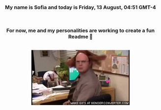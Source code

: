 


<div align="center">
<h3 >My name is Sofia and today is Friday, 13 August, 04:51 GMT-4</h3><br>
<h3 >For now, me and my personalities are working to create a fun Readme 👋
</h3><br>
<img src='img/dwight.gif' alt='working...'/>
</div>
